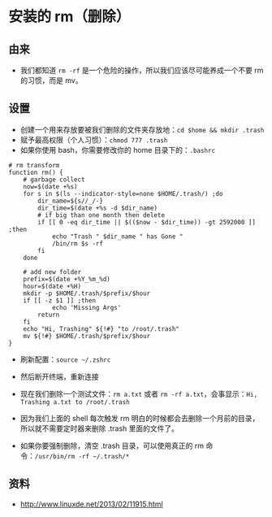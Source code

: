 # 安装的 rm（删除）

## 由来

- 我们都知道 `rm -rf` 是一个危险的操作，所以我们应该尽可能养成一个不要 rm 的习惯，而是 mv。

## 设置

- 创建一个用来存放要被我们删除的文件夹存放地：`cd $home && mkdir .trash`
- 赋予最高权限（个人习惯）：`chmod 777 .trash`
- 如果你使用 bash，你需要修改你的 home 目录下的：`.bashrc`

```
# rm transform
function rm() {
    # garbage collect
    now=$(date +%s)
    for s in $(ls --indicator-style=none $HOME/.trash/) ;do
        dir_name=${s//_/-}
        dir_time=$(date +%s -d $dir_name)
        # if big than one month then delete
        if [[ 0 -eq dir_time || $(($now - $dir_time)) -gt 2592000 ]] ;then
            echo "Trash " $dir_name " has Gone "
            /bin/rm $s -rf
        fi
    done
    
    # add new folder
    prefix=$(date +%Y_%m_%d)
    hour=$(date +%H)
    mkdir -p $HOME/.trash/$prefix/$hour
    if [[ -z $1 ]] ;then
            echo 'Missing Args'
        return
    fi
    echo "Hi, Trashing" ${!#} "to /root/.trash"
    mv ${!#} $HOME/.trash/$prefix/$hour
}
```

- 刷新配置：`source ~/.zshrc`
- 然后断开终端，重新连接


- 现在我们删除一个测试文件：`rm a.txt` 或者 `rm -rf a.txt`，会事显示：`Hi, Trashing a.txt to /root/.trash`
- 因为我们上面的 shell 每次触发 rm 明白的时候都会去删除一个月前的目录，所以就不需要定时器来删除 .trash 里面的文件了。
- 如果你要强制删除，清空 .trash 目录，可以使用真正的 rm 命令：`/usr/bin/rm -rf ~/.trash/*`


## 资料

- <http://www.linuxde.net/2013/02/11915.html>
